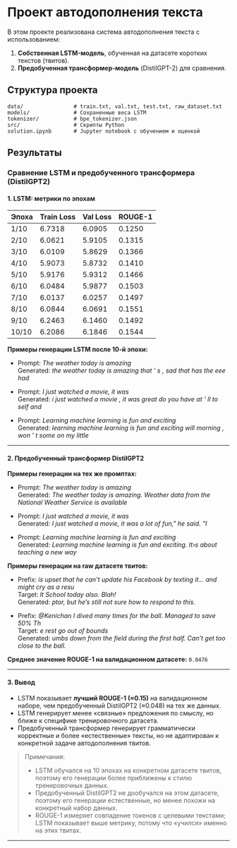 # Проект автодополнения текста

В этом проекте реализована система автодополнения текста с использованием:

1. **Собственная LSTM-модель**, обученная на датасете коротких текстов (твитов).
2. **Предобученная трансформер-модель** (DistilGPT-2) для сравнения.

## Структура проекта

```
data/                # train.txt, val.txt, test.txt, raw_dataset.txt
models/              # Сохраненные веса LSTM
tokenizer/           # bpe_tokenizer.json
src/                 # Скрипты Python
solution.ipynb       # Jupyter notebook с обучением и оценкой
```

## Результаты

### Сравнение LSTM и предобученного трансформера (DistilGPT2)

#### 1. LSTM: метрики по эпохам

| Эпоха | Train Loss | Val Loss | ROUGE-1 |
|-------|------------|----------|---------|
| 1/10  | 6.7318     | 6.0905   | 0.1250  |
| 2/10  | 6.0621     | 5.9105   | 0.1315  |
| 3/10  | 6.0109     | 5.8629   | 0.1366  |
| 4/10  | 5.9073     | 5.8732   | 0.1410  |
| 5/10  | 5.9176     | 5.9312   | 0.1466  |
| 6/10  | 6.0484     | 5.9877   | 0.1503  |
| 7/10  | 6.0137     | 6.0257   | 0.1497  |
| 8/10  | 6.0844     | 6.0691   | 0.1551  |
| 9/10  | 6.2463     | 6.1460   | 0.1492  |
| 10/10 | 6.2086     | 6.1846   | 0.1544  |

**Примеры генерации LSTM после 10-й эпохи:**

- Prompt: *The weather today is amazing*  
  Generated: *the weather today is amazing that ' s , sad that has the eee had*

- Prompt: *I just watched a movie, it was*  
  Generated: *i just watched a movie , it was great do you have at ' ll to self and*

- Prompt: *Learning machine learning is fun and exciting*  
  Generated: *learning machine learning is fun and exciting will morning , won ' t some on my little*

---

#### 2. Предобученный трансформер DistilGPT2

**Примеры генерации на тех же промптах:**

- Prompt: *The weather today is amazing*  
  Generated: *The weather today is amazing. Weather data from the National Weather Service is available*

- Prompt: *I just watched a movie, it was*  
  Generated: *I just watched a movie, it was a lot of fun," he said. "I*

- Prompt: *Learning machine learning is fun and exciting*  
  Generated: *Learning machine learning is fun and exciting. It›s about teaching a new way*

**Примеры генерации на raw датасете твитов:**

- Prefix: *is upset that he can’t update his Facebook by texting it… and might cry as a resu*  
  Target: *lt  School today also. Blah!*  
  Generated: *ptor, but he’s still not sure how to respond to this.*  

- Prefix: *@Kenichan I dived many times for the ball. Managed to save 50%  Th*  
  Target: *e rest go out of bounds*  
  Generated: *umbs down from the field during the first half. Can’t get too close to the ball.*  

**Среднее значение ROUGE-1 на валидационном датасете:** `0.0476`

---

#### 3. Вывод

- LSTM показывает **лучший ROUGE-1 (≈0.15)** на валидационном наборе, чем предобученный DistilGPT2 (≈0.048) на тех же данных.  
- LSTM генерирует менее «связные» предложения по смыслу, но ближе к специфике тренировочного датасета.  
- Предобученный трансформер генерирует грамматически корректные и более «естественные» тексты, но не адаптирован к конкретной задаче автодополнения твитов.

> Примечания:
> - LSTM обучался на 10 эпохах на конкретном датасете твитов, поэтому его генерации более приближены к стилю тренировочных данных.  
> - Предобученный DistilGPT2 не дообучался на этом датасете, поэтому его генерации естественные, но менее похожи на конкретный набор данных.  
> - ROUGE-1 измеряет совпадение токенов с целевыми текстами; LSTM показывает выше метрику, потому что «учился» именно на этих твитах.  

---

